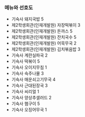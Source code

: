### 메뉴와 선호도

- 기숙사 돼지국밥 5
- 제2학생회관(인재개발원) 자장떡볶이 3
- 제2학생회관(인재개발원) 돈까스 5
- 제2학생회관(인재개발원) 잔치국수 5
- 제2학생회관(인재개발원) 어묵무국 2
- 제2학생회관(인재개발원) 김치볶음밥 3
- 기숙사 계란실파국 2
- 기숙사 떡볶이 5
- 기숙사 오이지무침 1
- 기숙사 숙주나물 3
- 기숙사 매운쇠고기무국 4
- 기숙사 근대된장국 3
- 기숙사 씨리얼 1
- 기숙사 양상추샐러드 2
- 기숙사 햄구이 5
- 기숙사 오징어무국 1